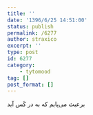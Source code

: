 ```yaml
---
title: ''
date: '1396/6/25 14:51:00'
status: publish
permalink: /6277
author: straxico
excerpt: ''
type: post
id: 6277
category:
    - tytomood
tag: []
post_format: []
---
```

‌‎برعبث می‌پایم که به در کَس آید